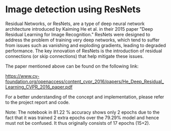 ﻿# Image detection using ResNets

Residual Networks, or ResNets, are a type of deep neural network architecture introduced by Kaiming He et al. in their 2015 paper "Deep Residual Learning for Image Recognition." ResNets were designed to address the problem of training very deep networks, which tend to suffer from issues such as vanishing and exploding gradients, leading to degraded performance. The key innovation of ResNets is the introduction of residual connections (or skip connections) that help mitigate these issues.

The paper mentioned above can be found on the following link:

https://www.cv-foundation.org/openaccess/content_cvpr_2016/papers/He_Deep_Residual_Learning_CVPR_2016_paper.pdf

For a better understanding of the concept and implementation, please refer to the project report and code.

Note: The notebook in 81.22 % accuracy shows only 2 epochs due to the fact that it was trained 2 extra epochs over the 79.29% model and hence must not be confused. It thus originally consists of 17 epochs (15+2).
